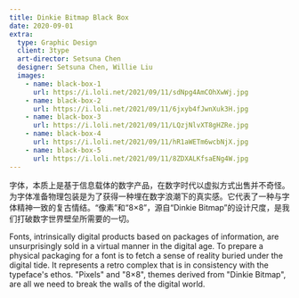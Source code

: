 ```yaml
---
title: Dinkie Bitmap Black Box
date: 2020-09-01
extra:
  type: Graphic Design
  client: 3type
  art-director: Setsuna Chen
  designer: Setsuna Chen, Willie Liu
  images:
    - name: black-box-1
      url: https://i.loli.net/2021/09/11/sdNpg4AmCOhXwWj.jpg
    - name: black-box-2
      url: https://i.loli.net/2021/09/11/6jxyb4fJwnXuk3H.jpg
    - name: black-box-3
      url: https://i.loli.net/2021/09/11/LQzjNlvXT8gHZRe.jpg
    - name: black-box-4
      url: https://i.loli.net/2021/09/11/hR1aWETm6wcbNjX.jpg
    - name: black-box-5
      url: https://i.loli.net/2021/09/11/8ZDXALKfsaENg4W.jpg
---
```


字体，本质上是基于信息载体的数字产品，在数字时代以虚拟方式出售并不奇怪。为字体准备物理包装是为了获得一种埋在数字浪潮下的真实感。它代表了一种与字体精神一致的复古情结。“像素”和“8×8”，源自“Dinkie Bitmap”的设计尺度，是我们打破数字世界壁垒所需要的一切。

Fonts, intrinsically digital products based on packages of information, are unsurprisingly sold in a virtual manner in the digital age. To prepare a physical packaging for a font is to fetch a sense of reality buried under the digital tide. It represents a retro complex that is in consistency with the typeface's ethos. "Pixels" and "8×8", themes derived from "Dinkie Bitmap", are all we need to break the walls of the digital world.
